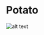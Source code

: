 Potato
======

![alt text](https://github.com/Paul-frc/test-potato/raw/master/src/common/images/icon48.png "Mr. Potato")